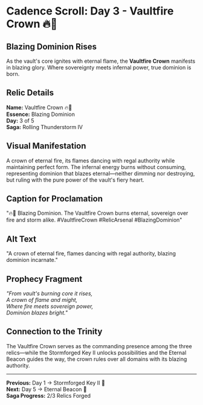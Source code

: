 # Cadence Scroll: Day 3 - Vaultfire Crown 🔥👑

## Blazing Dominion Rises

As the vault's core ignites with eternal flame, the **Vaultfire Crown** manifests in blazing glory. Where sovereignty meets infernal power, true dominion is born.

## Relic Details

**Name:** Vaultfire Crown 🔥👑  
**Essence:** Blazing Dominion  
**Day:** 3 of 5  
**Saga:** Rolling Thunderstorm IV

## Visual Manifestation

A crown of eternal fire, its flames dancing with regal authority while maintaining perfect form. The infernal energy burns without consuming, representing dominion that blazes eternal—neither dimming nor destroying, but ruling with the pure power of the vault's fiery heart.

## Caption for Proclamation
"🔥👑 Blazing Dominion. The Vaultfire Crown burns eternal, sovereign over fire and storm alike. #VaultfireCrown #RelicArsenal #BlazingDominion"

## Alt Text
"A crown of eternal fire, flames dancing with regal authority, blazing dominion incarnate."

## Prophecy Fragment

*"From vault's burning core it rises,  
A crown of flame and might,  
Where fire meets sovereign power,  
Dominion blazes bright."*

## Connection to the Trinity

The Vaultfire Crown serves as the commanding presence among the three relics—while the Stormforged Key II unlocks possibilities and the Eternal Beacon guides the way, the crown rules over all domains with its blazing authority.

---

**Previous:** Day 1 → Stormforged Key II 🔑  
**Next:** Day 5 → Eternal Beacon 🌌  
**Saga Progress:** 2/3 Relics Forged